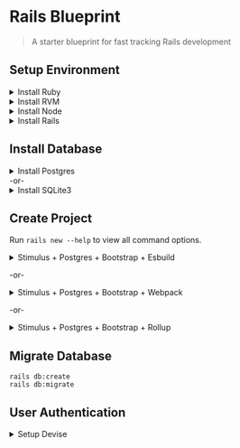 # Rails Blueprint
> A starter blueprint for fast tracking Rails development

## Setup Environment
<details>
  <summary>Install Ruby</summary>

  [https://guides.rubyonrails.org/getting_started.html#installing-ruby](https://guides.rubyonrails.org/getting_started.html#installing-ruby)
  ```
  ruby -v 
  ```
</details>

<details>
  <summary>Install RVM</summary>

  [https://rvm.io/rvm/install](https://rvm.io/rvm/install)
  ```
  rvm --default use 3.0.0 
  ```
</details>

<details>
  <summary>Install Node</summary>

  [https://guides.rubyonrails.org/getting_started.html#installing-node-js-and-yarn](https://guides.rubyonrails.org/getting_started.html#installing-node-js-and-yarn)
  ```
  npm -v
  ```
  ```
  yarn -v
  ```
</details>

<details>
  <summary>Install Rails</summary>

  [https://guides.rubyonrails.org/getting_started.html#creating-a-new-rails-project-installing-rails-installing-rails]
  ```
  gem install rails -v 7.0.0
  ```
  ```
  rails -v
  ```
</details>

## Install Database
<details>
  <summary>Install Postgres</summary>

  [https://www.postgresql.org/download/macosx/](https://www.postgresql.org/download/macosx/)
  ```
  psql --version
  ```
</details>
-or-
<details>
  <summary>Install SQLite3</summary>

  [https://guides.rubyonrails.org/getting_started.html#installing-sqlite3](https://guides.rubyonrails.org/getting_started.html#installing-sqlite3)
</details>

## Create Project
Run `rails new --help` to view all command options.

<details>
  <summary>Stimulus + Postgres + Bootstrap + Esbuild</summary>

  ```
rails new . -s --git --database=postgresql --css=bootstrap --javascript=esbuild
  ```
</details>

-or-

<details>
  <summary>Stimulus + Postgres + Bootstrap + Webpack</summary>

  ```
rails new . -s --git --database=postgresql --css=tailwind --javascript=webpack
  ```
</details>

-or-

<details>
  <summary>Stimulus + Postgres + Bootstrap + Rollup</summary>

  ```
rails new . -s --git --database=postgresql --css=tailwind --javascript=rollup
  ```
</details>

## Migrate Database

```
rails db:create
rails db:migrate
```

## User Authentication

<details>
  <summary>Setup Devise</summary>

  [Devise](https://github.com/heartcombo/devise) is flexible authentication solution for Rails with Warden.

```
rails app:template LOCATION="https://railsbytes.com/script/X8Bsjx"
```
Installation Questions:
- What do you want to call your Devise model? `User`
- Do you want to any extra attributes to User? `y`
- What attributes? `name`

Post Installation Steps:
1. In `config/environments/development.rb`, add `config.action_mailer.default_url_options = { host: 'localhost', port: 3000 }`
2. Copy Devise views
```
rails g devise:views
```
3. Migrate Database:
```
rails db:migrate
```
</details>